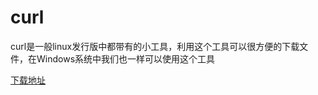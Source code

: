 # curl

curl是一般linux发行版中都带有的小工具，利用这个工具可以很方便的下载文件，在Windows系统中我们也一样可以使用这个工具

[下载地址](http://up.2cto.com/2012/0511/20120511021531412.zip)
